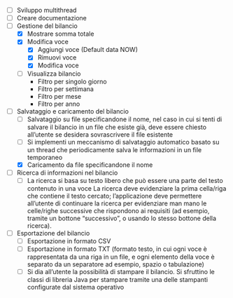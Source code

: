 - [ ] Sviluppo multithread
- [ ] Creare documentazione
- [ ] Gestione del bilancio
  - [x] Mostrare somma totale
  - [x] Modifica voce
    - [x]  Aggiungi voce (Default data NOW)
    - [x] Rimuovi voce
    - [x] Modifica voce
  - [ ] Visualizza bilancio
    - Filtro per singolo giorno
    - Filtro per settimana
    - Filtro per mese
    - Filtro per anno
- [ ] Salvataggio e caricamento del bilancio
  - [ ] Salvataggio su file specificandone il nome, nel caso in cui si tenti di salvare il bilancio in un file che esiste già, deve essere chiesto
    all’utente se desidera sovrascrivere il file esistente
  - [ ] Si implementi un meccanismo di salvataggio automatico basato su un thread che
     periodicamente salva le informazioni in un file temporaneo
  - [x] Caricamento da file specificandone il nome
- [ ] Ricerca di informazioni nel bilancio
  - [ ] La ricerca si basa su testo libero che può essere una parte del testo contenuto in una voce
    La ricerca deve evidenziare la prima cella/riga che contiene il testo cercato; l’applicazione deve permettere
    all’utente di continuare la ricerca per evidenziare man mano le celle/righe successive che rispondono ai
    requisiti (ad esempio, tramite un bottone “successivo”, o usando lo stesso bottone della ricerca).
- [ ] Esportazione del bilancio
  - [ ] Esportazione in formato CSV
  - [ ] Esportazione in formato TXT (formato testo, in cui ogni voce è rappresentata da una riga in un file, e ogni elemento della voce è
    separato da un separatore ad esempio, spazio o tabulazione)
  - [ ] Si dia all’utente la possibilità di stampare il bilancio. Si sfruttino le classi di libreria Java
     per stampare tramite una delle stampanti configurate dal sistema operativo